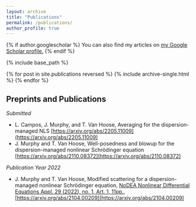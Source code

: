 ```yaml
---
layout: archive
title: "Publications"
permalink: /publications/
author_profile: true
---
```


{% if author.googlescholar %}
  You can also find my articles on <u><a href="{{author.googlescholar}}">my Google Scholar profile</a>.</u>
{% endif %}

{% include base_path %}

{% for post in site.publications reversed %}
  {% include archive-single.html %}
{% endfor %}

## Preprints and Publications

*Submitted*

- L. Campos, J. Murphy, and T. Van Hoose, Averaging for the dispersion-managed NLS [https://arxiv.org/abs/2205.11009](https://arxiv.org/abs/2205.11009)
- J. Murphy and T. Van Hoose, Well-posedness and blowup for the dispersion-managed nonlinear Schrödinger equation [https://arxiv.org/abs/2110.08372](https://arxiv.org/abs/2110.08372)
  
*Publication Year 2022*

- J. Murphy and T. Van Hoose, Modified scattering for a dispersion-managed nonlinear Schrödinger equation, [NoDEA Nonlinear Differential Equations Appl. 29 (2022), no. 1, Art. 1, 11pp.](https://link.springer.com/article/10.1007/s00030-021-00731-6), [https://arxiv.org/abs/2104.00209](https://arxiv.org/abs/2104.00209)

